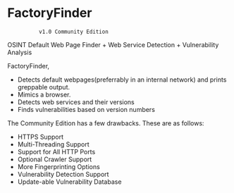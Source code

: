 # FactoryFinder
              v1.0 Community Edition
              
OSINT Default Web Page Finder + Web Service Detection + Vulnerability Analysis

FactoryFinder,

* Detects default webpages(preferrably in an internal network) and prints greppable output.
* Mimics a browser.
* Detects web services and their versions
* Finds vulnerabilities based on version numbers


The Community Edition has a few drawbacks. These are as follows:

* HTTPS Support
* Multi-Threading Support
* Support for All HTTP Ports
* Optional Crawler Support
* More Fingerprinting Options
* Vulnerability Detection Support
* Update-able Vulnerability Database
